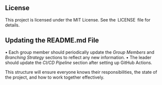 ## License
This project is licensed under the MIT License. See the ⁠ LICENSE ⁠ file for details.

## Updating the README.md File
•⁠  ⁠Each group member should periodically update the *Group Members* and *Branching Strategy* sections to reflect any new information.
•⁠  ⁠The leader should update the *CI/CD Pipeline* section after setting up GitHub Actions.

This structure will ensure everyone knows their responsibilities, the state of the project, and how to work together effectively.